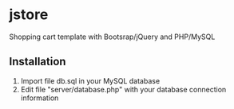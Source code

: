 # jstore
Shopping cart template with Bootsrap/jQuery and PHP/MySQL

## Installation
1. Import file db.sql in your MySQL database
2. Edit file "server/database.php" with your database connection information